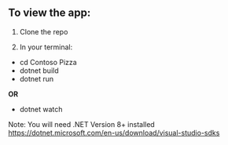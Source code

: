 ## To view the app:

1. Clone the repo

2. In your terminal:

- cd Contoso Pizza
- dotnet build
- dotnet run

**OR**

- dotnet watch

Note: You will need .NET Version 8+ installed
https://dotnet.microsoft.com/en-us/download/visual-studio-sdks
